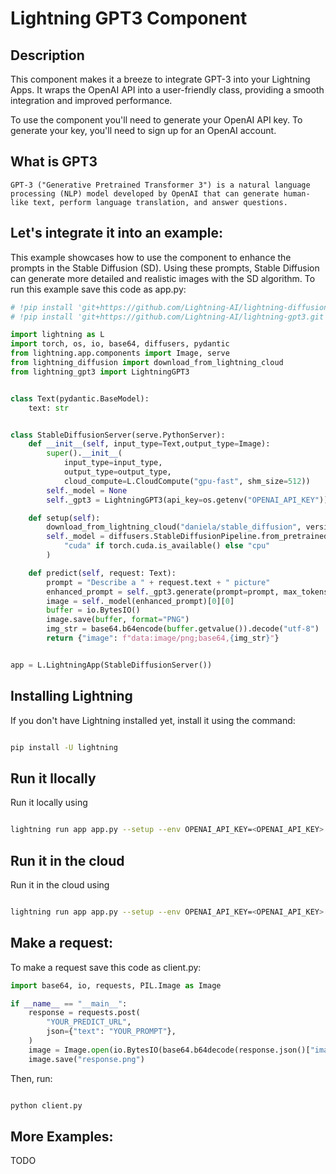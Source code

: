 # Lightning GPT3 Component 

## Description

This component makes it a breeze to integrate GPT-3 into your Lightning Apps. It wraps the OpenAI API into a  user-friendly class, providing a smooth integration and improved performance.

To use the component you'll need to generate your OpenAI API key. To generate your key, you'll need to sign up for an OpenAI account.

## What is GPT3
   
    GPT-3 ("Generative Pretrained Transformer 3") is a natural language processing (NLP) model developed by OpenAI that can generate human-like text, perform language translation, and answer questions.
  
## Let's integrate it into an example:

This example showcases how to use the component to enhance the prompts in the Stable Diffusion (SD). Using these prompts, Stable Diffusion can generate more detailed and realistic images with the SD algorithm. To run this example save this code as app.py:


``` python 
# !pip install 'git+https://github.com/Lightning-AI/lightning-diffusion-component.git'
# !pip install 'git+https://github.com/Lightning-AI/lightning-gpt3.git'

import lightning as L
import torch, os, io, base64, diffusers, pydantic 
from lightning.app.components import Image, serve
from lightning_diffusion import download_from_lightning_cloud
from lightning_gpt3 import LightningGPT3


class Text(pydantic.BaseModel):
    text: str


class StableDiffusionServer(serve.PythonServer):
    def __init__(self, input_type=Text,output_type=Image):
        super().__init__(
            input_type=input_type,
            output_type=output_type,
            cloud_compute=L.CloudCompute("gpu-fast", shm_size=512))
        self._model = None
        self._gpt3 = LightningGPT3(api_key=os.getenv("OPENAI_API_KEY"))

    def setup(self):
        download_from_lightning_cloud("daniela/stable_diffusion", version="latest", output_dir="model")
        self._model = diffusers.StableDiffusionPipeline.from_pretrained("model").to(
            "cuda" if torch.cuda.is_available() else "cpu"
        )

    def predict(self, request: Text):
        prompt = "Describe a " + request.text + " picture"
        enhanced_prompt = self._gpt3.generate(prompt=prompt, max_tokens=40)[2::]
        image = self._model(enhanced_prompt)[0][0]
        buffer = io.BytesIO()
        image.save(buffer, format="PNG")
        img_str = base64.b64encode(buffer.getvalue()).decode("utf-8")
        return {"image": f"data:image/png;base64,{img_str}"}


app = L.LightningApp(StableDiffusionServer())


```


## Installing Lightning
If you don't have Lightning installed yet, install it using the command:

``` bash

pip install -U lightning

```

## Run it llocally 

Run it locally using
```  bash

lightning run app app.py --setup --env OPENAI_API_KEY=<OPENAI_API_KEY>  

```


## Run it in the cloud

Run it in the cloud using
```  bash

lightning run app app.py --setup --env OPENAI_API_KEY=<OPENAI_API_KEY>  --cloud 

```


## Make a request:
To make a request  save this code as client.py:

``` python 
import base64, io, requests, PIL.Image as Image

if __name__ == "__main__":
    response = requests.post(
        "YOUR_PREDICT_URL",
        json={"text": "YOUR_PROMPT"},
    )
    image = Image.open(io.BytesIO(base64.b64decode(response.json()["image"][22:])))
    image.save("response.png")
```


Then, run:
```  bash

python client.py

```

## More Examples:
TODO

